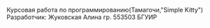 Курсовая работа по программированию(Тамагочи,"Simple Kitty")
Разработчик: Жуковская Алина гр. 553503 БГУИР
